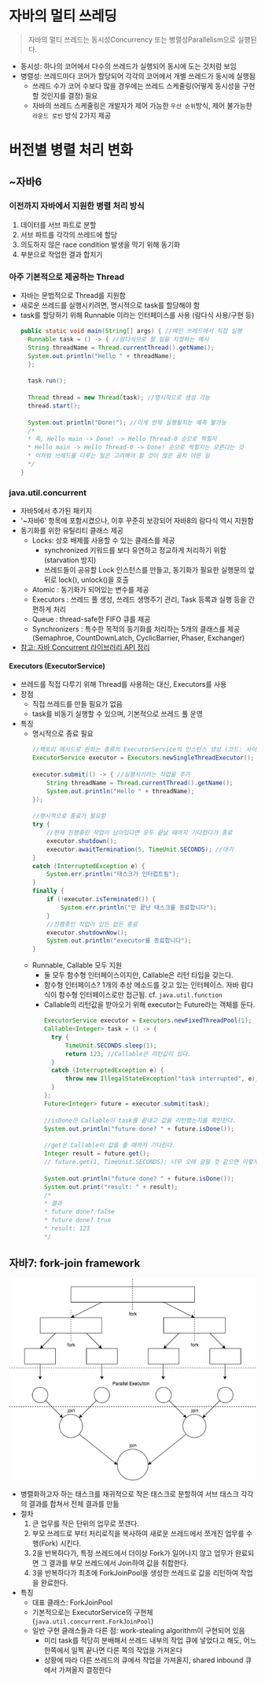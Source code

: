 # 자바의 멀티 쓰레딩
> 자바의 멀티 쓰레드는 동시성Concurrency 또는 병렬성Parallelism으로 실행된다.
- 동시성: 하나의 코어에서 다수의 쓰레드가 실행되어 동시에 도는 것처럼 보임
- 병렬성: 쓰레드마다 코어가 할당되어 각각의 코어에서 개별 쓰레드가 동시에 실행됨
    - 쓰레드 수가 코어 수보다 많을 경우에는 쓰레드 스케줄링(어떻게 동시성을 구현할 것인지를 결정) 필요
    - 자바의 쓰레드 스케줄링은 개발자가 제어 가능한 `우선 순위`방식, 제어 불가능한 `라운드 로빈` 방식 2가지 제공


# 버전별 병렬 처리 변화
## ~자바6
### 이전까지 자바에서 지원한 병렬 처리 방식
1. 데이터를 서브 파트로 분할
2. 서브 파트를 각각의 쓰레드에 할당
3. 의도하지 않은 race condition 발생을 막기 위해 동기화
4. 부분으로 작업한 결과 합치기

### 아주 기본적으로 제공하는 Thread
- 자바는 문법적으로 Thread를 지원함
- 새로운 쓰레드를 실행시키려면, 명시적으로 task를 할당해야 함
- task를 할당하기 위해 Runnable 이라는 인터페이스를 사용 (람다식 사용/구현 등)
  ```java
  public static void main(String[] args) { //메인 쓰레드에서 직접 실행
    Runnable task = () -> { //람다식으로 할 일을 지정하는 예시
    String threadName = Thread.currentThread().getName();
    System.out.println("Hello " + threadName);
    };
    
    task.run();
    
    Thread thread = new Thread(task); //명시적으로 생성 가능
    thread.start();
    
    System.out.println("Done!"); //이게 언제 실행될지는 예측 불가능
    /*
    * 즉, Hello main -> Done! -> Hello Thread-0 순으로 찍힐지
    * Hello main -> Hello Thread-0 -> Done! 순으로 찍힐지는 모른다는 것
    * 이처럼 쓰레드를 다루는 일은 고려해야 할 것이 많은 골치 아픈 일
    */
  }
  ``` 

### java.util.concurrent
- 자바5에서 추가된 패키지
- '~자바6' 항목에 포함시켰으나, 이후 꾸준히 보강되어 자바8의 람다식 역시 지원함
- 동기화를 위한 유틸리티 클래스 제공
    * Locks: 상호 배제를 사용할 수 있는 클래스를 제공
        + synchronized 키워드를 보다 유연하고 정교하게 처리하기 위함 (starvation 방지)
        + 쓰레드들이 공유할 Lock 인스턴스를 만들고, 동기화가 필요한 실행문의 앞 뒤로 lock(), unlock()을 호출
    * Atomic : 동기화가 되어있는 변수를 제공
    * Executors : 쓰레드 풀 생성, 쓰레드 생명주기 관리, Task 등록과 실행 등을 간편하게 처리
    * Queue : thread-safe한 FIFO 큐를 제공
    * Synchronizers : 특수한 목적의 동기화를 처리하는 5개의 클래스를 제공 (Semaphroe, CountDownLatch, CyclicBarrier, Phaser, Exchanger)
- [참고: 자바 Concurrent 라이브러리 API 정리](https://hamait.tistory.com/381)

#### Executors (ExecutorService)
- 쓰레드를 직접 다루기 위해 Thread를 사용하는 대신, Executors를 사용
- 장점
    * 직접 쓰레드를 만들 필요가 없음
    * task를 비동기 실행할 수 있으며, 기본적으로 쓰레드 풀 운영
- 특징
    * 명시적으로 종료 필요
        ```java
        //팩토리 메서드로 원하는 종류의 ExecutorService의 인스턴스 생성 (코드: 사이즈가 1인 쓰레드 풀을 갖는 executor)
        ExecutorService executor = Executors.newSingleThreadExecutor(); 
        
        executor.submit(() -> { //실행시키려는 작업을 추가
            String threadName = Thread.currentThread().getName();
            System.out.println("Hello " + threadName);
        });

        //명시적으로 종료가 필요함
        try {
            //현재 진행중인 작업이 남아있다면 모두 끝날 때까지 기다렸다가 종료
            executor.shutdown();
            executor.awaitTermination(5, TimeUnit.SECONDS); //대기
        }
        catch (InterruptedException e) {
            System.err.println("태스크가 인터럽트됨");
        }
        finally {
            if (!executor.isTerminated()) {
                System.err.println("안 끝난 태스크를 종료합니다");
            }
            //진행중인 작업이 있든 없든 종료
            executor.shutdownNow();
            System.out.println("executor를 종료합니다");
        }
        ``` 
    * Runnable, Callable 모두 지원
        + 둘 모두 함수형 인터페이스이지만, Callable은 리턴 타입을 갖는다.
        + 함수형 인터페이스? 1개의 추상 메소드를 갖고 있는 인터페이스. 자바 람다식이 함수형 인터페이스로만 접근됨. cf. `java.util.function`
        + Callable의 리턴값을 받아오기 위해 executor는 Future라는 객체를 둔다. 
            ```java
            ExecutorService executor = Executors.newFixedThreadPool(1);
            Callable<Integer> task = () -> {
              try {
                  TimeUnit.SECONDS.sleep(1);
                  return 123; //Callable은 리턴값이 있다.
              }
              catch (InterruptedException e) {
                  throw new IllegalStateException("task interrupted", e);
              }
            };
            Future<Integer> future = executor.submit(task);

            //isDone은 Callable이 task를 끝내고 값을 리턴했는지를 확인한다.
            System.out.println("future done? " + future.isDone());

            //get은 Callable이 값을 줄 때까지 기다린다.
            Integer result = future.get();
            // future.get(1, TimeUnit.SECONDS); 너무 오래 걸릴 것 같으면 이렇게 제한 시간을 둘 수 있다.

            System.out.println("future done? " + future.isDone());
            System.out.print("result: " + result); 
            /*
            * 결과
            * future done? false
            * future done? true
            * result: 123 
            */
            ``` 



## 자바7: fork-join framework
![포크조인프레임워크](../images/os_4_1_1.png)
- 병렬화하고자 하는 태스크를 재귀적으로 작은 태스크로 분할하여 서브 태스크 각각의 결과를 합쳐서 전체 결과를 만듦
- 절차
    1. 큰 업무를 작은 단위의 업무로 쪼갠다.
    2. 부모 쓰레드로 부터 처리로직을 복사하여 새로운 쓰레드에서  쪼개진 업무를 수행(Fork) 시킨다.
    3. 2을 반복하다가, 특정 쓰레드에서 더이상 Fork가 일어나지 않고 업무가 완료되면 그 결과를 부모 쓰레드에서 Join하여 값을 취합한다.
    4. 3을 반복하다가 최초에 ForkJoinPool을 생성한 쓰레드로 값을 리턴하여 작업을 완료한다.
- 특징
    * 대표 클래스: ForkJoinPool
    * 기본적으로는 ExecutorService의 구현체 (`java.util.concurrent.ForkJoinPool`)
    * 일반 구현 클래스들과 다른 점: work-stealing algorithm이 구현되어 있음
        + 미리 task를 적당히 분배해서 쓰레드 내부의 작업 큐에 넣었다고 해도, 어느 한쪽에서 일찍 끝나면 다른 쪽의 작업을 가져온다
        + 상황에 따라 다른 쓰레드의 큐에서 작업을 가져올지, shared inbound 큐에서 가져올지 결정한다
